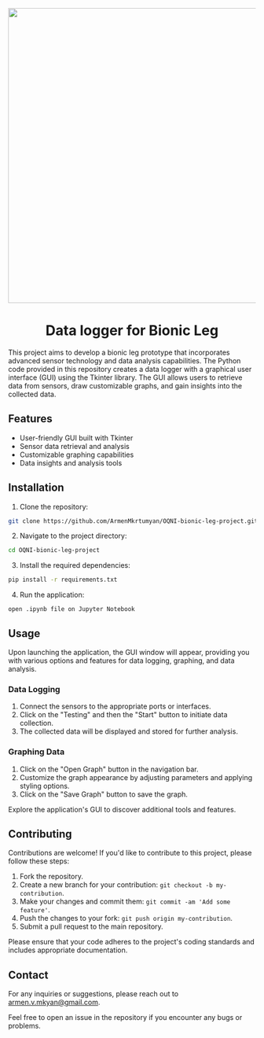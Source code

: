 <div id="header" align="center">
  <img src="https://cdn.thenewstack.io/media/2020/11/81886a12-open-source-leg-university-michigan-2.jpg" width="600"/>
</div>

<h1 align="center">Data logger for Bionic Leg</h1>

This project aims to develop a bionic leg prototype that incorporates advanced sensor technology and data analysis capabilities. The Python code provided in this repository creates a data logger with a graphical user interface (GUI) using the Tkinter library. The GUI allows users to retrieve data from sensors, draw customizable graphs, and gain insights into the collected data.

## Features

- User-friendly GUI built with Tkinter
- Sensor data retrieval and analysis
- Customizable graphing capabilities
- Data insights and analysis tools

## Installation

1. Clone the repository:

```bash
git clone https://github.com/ArmenMkrtumyan/OQNI-bionic-leg-project.git
```

2. Navigate to the project directory:

```bash
cd OQNI-bionic-leg-project
```

3. Install the required dependencies:

```bash
pip install -r requirements.txt
```

4. Run the application:

```Jupyter Notebook
open .ipynb file on Jupyter Notebook
```

## Usage

Upon launching the application, the GUI window will appear, providing you with various options and features for data logging, graphing, and data analysis.

### Data Logging

1. Connect the sensors to the appropriate ports or interfaces.
2. Click on the "Testing" and then the "Start" button to initiate data collection.
3. The collected data will be displayed and stored for further analysis.

### Graphing Data

1. Click on the "Open Graph" button in the navigation bar.
2. Customize the graph appearance by adjusting parameters and applying styling options.
5. Click on the "Save Graph" button to save the graph.

Explore the application's GUI to discover additional tools and features.

## Contributing

Contributions are welcome! If you'd like to contribute to this project, please follow these steps:

1. Fork the repository.
2. Create a new branch for your contribution: `git checkout -b my-contribution`.
3. Make your changes and commit them: `git commit -am 'Add some feature'`.
4. Push the changes to your fork: `git push origin my-contribution`.
5. Submit a pull request to the main repository.

Please ensure that your code adheres to the project's coding standards and includes appropriate documentation.

## Contact

For any inquiries or suggestions, please reach out to armen.v.mkyan@gmail.com.

Feel free to open an issue in the repository if you encounter any bugs or problems.
